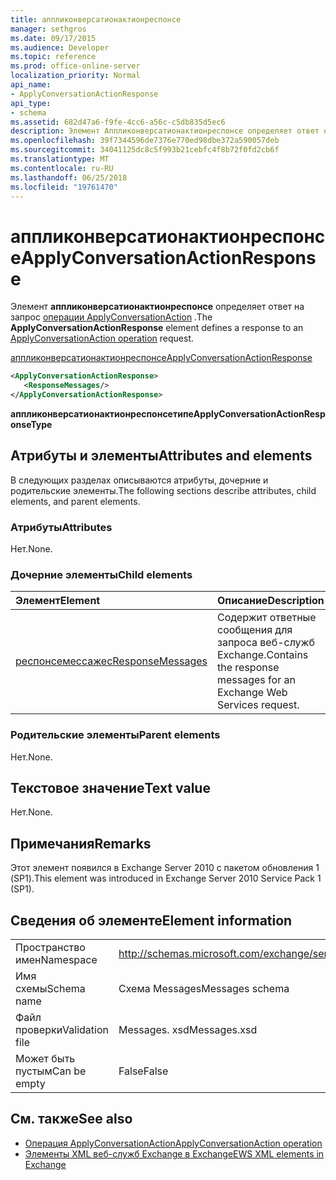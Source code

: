 ```yaml
---
title: аппликонверсатионактионреспонсе
manager: sethgros
ms.date: 09/17/2015
ms.audience: Developer
ms.topic: reference
ms.prod: office-online-server
localization_priority: Normal
api_name:
- ApplyConversationActionResponse
api_type:
- schema
ms.assetid: 682d47a6-f9fe-4cc6-a56c-c5db835d5ec6
description: Элемент Аппликонверсатионактионреспонсе определяет ответ на запрос операции ApplyConversationAction.
ms.openlocfilehash: 39f7344596de7376e770ed98dbe372a590057deb
ms.sourcegitcommit: 34041125dc8c5f993b21cebfc4f8b72f0fd2cb6f
ms.translationtype: MT
ms.contentlocale: ru-RU
ms.lasthandoff: 06/25/2018
ms.locfileid: "19761470"
---
```

# <a name="applyconversationactionresponse"></a><span data-ttu-id="5d52a-103">аппликонверсатионактионреспонсе</span><span class="sxs-lookup"><span data-stu-id="5d52a-103">ApplyConversationActionResponse</span></span>

<span data-ttu-id="5d52a-104">Элемент **аппликонверсатионактионреспонсе** определяет ответ на запрос [операции ApplyConversationAction](applyconversationaction-operation.md) .</span><span class="sxs-lookup"><span data-stu-id="5d52a-104">The **ApplyConversationActionResponse** element defines a response to an [ApplyConversationAction operation](applyconversationaction-operation.md) request.</span></span> 
  
[<span data-ttu-id="5d52a-105">аппликонверсатионактионреспонсе</span><span class="sxs-lookup"><span data-stu-id="5d52a-105">ApplyConversationActionResponse</span></span>](applyconversationactionresponse.md)
  
```XML
<ApplyConversationActionResponse>
   <ResponseMessages/>
</ApplyConversationActionResponse>
```

 <span data-ttu-id="5d52a-106">**аппликонверсатионактионреспонсетипе**</span><span class="sxs-lookup"><span data-stu-id="5d52a-106">**ApplyConversationActionResponseType**</span></span>
## <a name="attributes-and-elements"></a><span data-ttu-id="5d52a-107">Атрибуты и элементы</span><span class="sxs-lookup"><span data-stu-id="5d52a-107">Attributes and elements</span></span>

<span data-ttu-id="5d52a-108">В следующих разделах описываются атрибуты, дочерние и родительские элементы.</span><span class="sxs-lookup"><span data-stu-id="5d52a-108">The following sections describe attributes, child elements, and parent elements.</span></span>
  
### <a name="attributes"></a><span data-ttu-id="5d52a-109">Атрибуты</span><span class="sxs-lookup"><span data-stu-id="5d52a-109">Attributes</span></span>

<span data-ttu-id="5d52a-110">Нет.</span><span class="sxs-lookup"><span data-stu-id="5d52a-110">None.</span></span>
  
### <a name="child-elements"></a><span data-ttu-id="5d52a-111">Дочерние элементы</span><span class="sxs-lookup"><span data-stu-id="5d52a-111">Child elements</span></span>

|<span data-ttu-id="5d52a-112">**Элемент**</span><span class="sxs-lookup"><span data-stu-id="5d52a-112">**Element**</span></span>|<span data-ttu-id="5d52a-113">**Описание**</span><span class="sxs-lookup"><span data-stu-id="5d52a-113">**Description**</span></span>|
|:-----|:-----|
|[<span data-ttu-id="5d52a-114">респонсемессажес</span><span class="sxs-lookup"><span data-stu-id="5d52a-114">ResponseMessages</span></span>](responsemessages.md) <br/> |<span data-ttu-id="5d52a-115">Содержит ответные сообщения для запроса веб-служб Exchange.</span><span class="sxs-lookup"><span data-stu-id="5d52a-115">Contains the response messages for an Exchange Web Services request.</span></span>  <br/> |
   
### <a name="parent-elements"></a><span data-ttu-id="5d52a-116">Родительские элементы</span><span class="sxs-lookup"><span data-stu-id="5d52a-116">Parent elements</span></span>

<span data-ttu-id="5d52a-117">Нет.</span><span class="sxs-lookup"><span data-stu-id="5d52a-117">None.</span></span>
  
## <a name="text-value"></a><span data-ttu-id="5d52a-118">Текстовое значение</span><span class="sxs-lookup"><span data-stu-id="5d52a-118">Text value</span></span>

<span data-ttu-id="5d52a-119">Нет.</span><span class="sxs-lookup"><span data-stu-id="5d52a-119">None.</span></span>
  
## <a name="remarks"></a><span data-ttu-id="5d52a-120">Примечания</span><span class="sxs-lookup"><span data-stu-id="5d52a-120">Remarks</span></span>

<span data-ttu-id="5d52a-121">Этот элемент появился в Exchange Server 2010 с пакетом обновления 1 (SP1).</span><span class="sxs-lookup"><span data-stu-id="5d52a-121">This element was introduced in Exchange Server 2010 Service Pack 1 (SP1).</span></span>
  
## <a name="element-information"></a><span data-ttu-id="5d52a-122">Сведения об элементе</span><span class="sxs-lookup"><span data-stu-id="5d52a-122">Element information</span></span>

|||
|:-----|:-----|
|<span data-ttu-id="5d52a-123">Пространство имен</span><span class="sxs-lookup"><span data-stu-id="5d52a-123">Namespace</span></span>  <br/> |http://schemas.microsoft.com/exchange/services/2006/messages  <br/> |
|<span data-ttu-id="5d52a-124">Имя схемы</span><span class="sxs-lookup"><span data-stu-id="5d52a-124">Schema name</span></span>  <br/> |<span data-ttu-id="5d52a-125">Схема Messages</span><span class="sxs-lookup"><span data-stu-id="5d52a-125">Messages schema</span></span>  <br/> |
|<span data-ttu-id="5d52a-126">Файл проверки</span><span class="sxs-lookup"><span data-stu-id="5d52a-126">Validation file</span></span>  <br/> |<span data-ttu-id="5d52a-127">Messages. xsd</span><span class="sxs-lookup"><span data-stu-id="5d52a-127">Messages.xsd</span></span>  <br/> |
|<span data-ttu-id="5d52a-128">Может быть пустым</span><span class="sxs-lookup"><span data-stu-id="5d52a-128">Can be empty</span></span>  <br/> |<span data-ttu-id="5d52a-129">False</span><span class="sxs-lookup"><span data-stu-id="5d52a-129">False</span></span>  <br/> |
   
## <a name="see-also"></a><span data-ttu-id="5d52a-130">См. также</span><span class="sxs-lookup"><span data-stu-id="5d52a-130">See also</span></span>

- [<span data-ttu-id="5d52a-131">Операция ApplyConversationAction</span><span class="sxs-lookup"><span data-stu-id="5d52a-131">ApplyConversationAction operation</span></span>](applyconversationaction-operation.md)
- [<span data-ttu-id="5d52a-132">Элементы XML веб-служб Exchange в Exchange</span><span class="sxs-lookup"><span data-stu-id="5d52a-132">EWS XML elements in Exchange</span></span>](ews-xml-elements-in-exchange.md)

